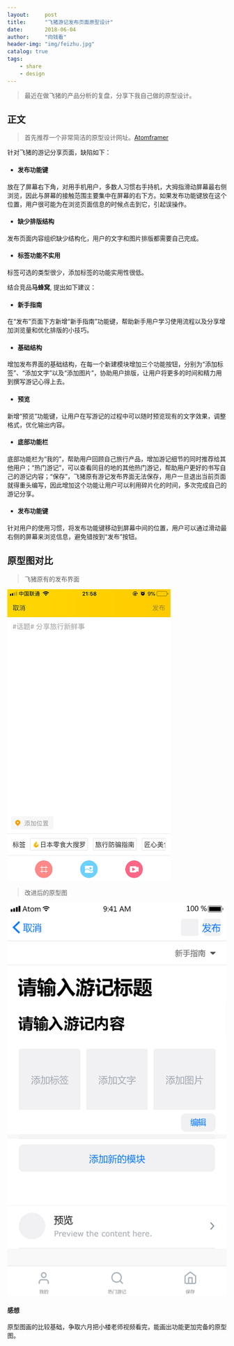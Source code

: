 ```yaml
---
layout:     post
title:      "飞猪游记发布页面原型设计"
date:       2018-06-04 
author:     "向钱看"
header-img: "img/feizhu.jpg"
catalog: true
tags:
    - share
    - design
---
```


> 最近在做飞猪的产品分析的复盘，分享下我自己做的原型设计。


## 正文


> 首先推荐一个非常简洁的原型设计网址。[Atomframer](http://www.atomframer.com/)


针对飞猪的游记分享页面，缺陷如下：

- #### 发布功能键
放在了屏幕右下角，对用手机用户，多数人习惯右手持机，大拇指滑动屏幕最右侧浏览，因此与屏幕的接触范围主要集中在屏幕的右下方。如果发布功能键放在这个位置，用户很可能为在浏览页面信息的时候点击到它，引起误操作。


- #### 缺少排版结构
发布页面内容组织缺少结构化，用户的文字和图片排版都需要自己完成。


- #### 标签功能不实用
标签可选的类型很少，添加标签的功能实用性很低。

结合竞品**马蜂窝**, 提出如下建议：




- #### 新手指南
在“发布”页面下方新增“新手指南”功能键，帮助新手用户学习使用流程以及分享增加浏览量和优化排版的小技巧。

- #### 基础结构
增加发布界面的基础结构，在每一个新建模块增加三个功能按钮，分别为“添加标签”、“添加文字”以及“添加图片”，协助用户排版，让用户将更多的时间和精力用到撰写游记心得上去。

- #### 预览
新增“预览”功能键，让用户在写游记的过程中可以随时预览现有的文字效果，调整格式，优化输出内容。

- #### 底部功能栏
底部功能栏为“我的”，帮助用户回顾自己旅行产品，增加游记细节的同时推荐给其他用户；“热门游记”，可以查看同目的地的其他热门游记，帮助用户更好的书写自己的游记内容；“保存”，飞猪原有游记发布界面无法保存，用户一旦退出当前页面就得重头编写，因此增加这个功能让用户可以利用碎片化的时间，多次完成自己的游记分享。

- #### 发布功能键
针对用户的使用习惯，将发布功能键移动到屏幕中间的位置，用户可以通过滑动最右侧的屏幕来浏览信息，避免错按到“发布”按钮。


## 原型图对比


> 飞猪原有的发布界面

![飞猪界面](/img/in-post/feizhu.PNG)

> 改进后的原型图

![原型图](/img/in-post/yuanxing.png)




#### 感想
原型图画的比较基础，争取六月把小楼老师视频看完，能画出功能更加完备的原型图。


